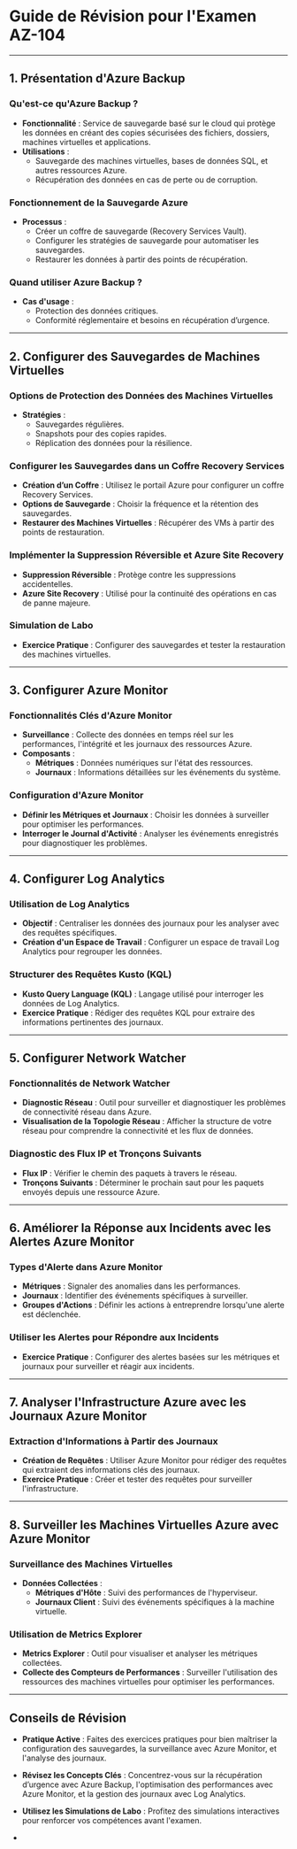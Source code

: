 
# Guide de Révision pour l'Examen AZ-104

---

## 1. Présentation d'Azure Backup

### Qu'est-ce qu'Azure Backup ?
- **Fonctionnalité** : Service de sauvegarde basé sur le cloud qui protège les données en créant des copies sécurisées des fichiers, dossiers, machines virtuelles et applications.
- **Utilisations** :
  - Sauvegarde des machines virtuelles, bases de données SQL, et autres ressources Azure.
  - Récupération des données en cas de perte ou de corruption.

### Fonctionnement de la Sauvegarde Azure
- **Processus** :
  - Créer un coffre de sauvegarde (Recovery Services Vault).
  - Configurer les stratégies de sauvegarde pour automatiser les sauvegardes.
  - Restaurer les données à partir des points de récupération.

### Quand utiliser Azure Backup ?
- **Cas d'usage** :
  - Protection des données critiques.
  - Conformité réglementaire et besoins en récupération d’urgence.

---

## 2. Configurer des Sauvegardes de Machines Virtuelles

### Options de Protection des Données des Machines Virtuelles
- **Stratégies** :
  - Sauvegardes régulières.
  - Snapshots pour des copies rapides.
  - Réplication des données pour la résilience.

### Configurer les Sauvegardes dans un Coffre Recovery Services
- **Création d’un Coffre** : Utilisez le portail Azure pour configurer un coffre Recovery Services.
- **Options de Sauvegarde** : Choisir la fréquence et la rétention des sauvegardes.
- **Restaurer des Machines Virtuelles** : Récupérer des VMs à partir des points de restauration.

### Implémenter la Suppression Réversible et Azure Site Recovery
- **Suppression Réversible** : Protège contre les suppressions accidentelles.
- **Azure Site Recovery** : Utilisé pour la continuité des opérations en cas de panne majeure.

### Simulation de Labo
- **Exercice Pratique** : Configurer des sauvegardes et tester la restauration des machines virtuelles.

---

## 3. Configurer Azure Monitor

### Fonctionnalités Clés d'Azure Monitor
- **Surveillance** : Collecte des données en temps réel sur les performances, l'intégrité et les journaux des ressources Azure.
- **Composants** :
  - **Métriques** : Données numériques sur l'état des ressources.
  - **Journaux** : Informations détaillées sur les événements du système.

### Configuration d'Azure Monitor
- **Définir les Métriques et Journaux** : Choisir les données à surveiller pour optimiser les performances.
- **Interroger le Journal d'Activité** : Analyser les événements enregistrés pour diagnostiquer les problèmes.

---

## 4. Configurer Log Analytics

### Utilisation de Log Analytics
- **Objectif** : Centraliser les données des journaux pour les analyser avec des requêtes spécifiques.
- **Création d'un Espace de Travail** : Configurer un espace de travail Log Analytics pour regrouper les données.

### Structurer des Requêtes Kusto (KQL)
- **Kusto Query Language (KQL)** : Langage utilisé pour interroger les données de Log Analytics.
- **Exercice Pratique** : Rédiger des requêtes KQL pour extraire des informations pertinentes des journaux.

---

## 5. Configurer Network Watcher

### Fonctionnalités de Network Watcher
- **Diagnostic Réseau** : Outil pour surveiller et diagnostiquer les problèmes de connectivité réseau dans Azure.
- **Visualisation de la Topologie Réseau** : Afficher la structure de votre réseau pour comprendre la connectivité et les flux de données.

### Diagnostic des Flux IP et Tronçons Suivants
- **Flux IP** : Vérifier le chemin des paquets à travers le réseau.
- **Tronçons Suivants** : Déterminer le prochain saut pour les paquets envoyés depuis une ressource Azure.

---

## 6. Améliorer la Réponse aux Incidents avec les Alertes Azure Monitor

### Types d'Alerte dans Azure Monitor
- **Métriques** : Signaler des anomalies dans les performances.
- **Journaux** : Identifier des événements spécifiques à surveiller.
- **Groupes d'Actions** : Définir les actions à entreprendre lorsqu'une alerte est déclenchée.

### Utiliser les Alertes pour Répondre aux Incidents
- **Exercice Pratique** : Configurer des alertes basées sur les métriques et journaux pour surveiller et réagir aux incidents.

---

## 7. Analyser l'Infrastructure Azure avec les Journaux Azure Monitor

### Extraction d'Informations à Partir des Journaux
- **Création de Requêtes** : Utiliser Azure Monitor pour rédiger des requêtes qui extraient des informations clés des journaux.
- **Exercice Pratique** : Créer et tester des requêtes pour surveiller l'infrastructure.

---

## 8. Surveiller les Machines Virtuelles Azure avec Azure Monitor

### Surveillance des Machines Virtuelles
- **Données Collectées** :
  - **Métriques d'Hôte** : Suivi des performances de l'hyperviseur.
  - **Journaux Client** : Suivi des événements spécifiques à la machine virtuelle.

### Utilisation de Metrics Explorer
- **Metrics Explorer** : Outil pour visualiser et analyser les métriques collectées.
- **Collecte des Compteurs de Performances** : Surveiller l'utilisation des ressources des machines virtuelles pour optimiser les performances.

---

## Conseils de Révision
- **Pratique Active** : Faites des exercices pratiques pour bien maîtriser la configuration des sauvegardes, la surveillance avec Azure Monitor, et l'analyse des journaux.
- **Révisez les Concepts Clés** : Concentrez-vous sur la récupération d’urgence avec Azure Backup, l'optimisation des performances avec Azure Monitor, et la gestion des journaux avec Log Analytics.
- **Utilisez les Simulations de Labo** : Profitez des simulations interactives pour renforcer vos compétences avant l'examen.

-
